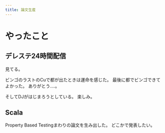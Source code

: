 ```yaml
---
title: 論文生産
---
```


# やったこと

## デレステ24時間配信

見てる。

ビンゴのラストのCuで都が出たときは運命を感じた。
最後に都でビンゴできてよかった。
ありがとう‥‥。

そしてDJがはじまろうとしている。
楽しみ。

## Scala

Property Based Testingまわりの論文を生み出した。
どこかで発表したい。
